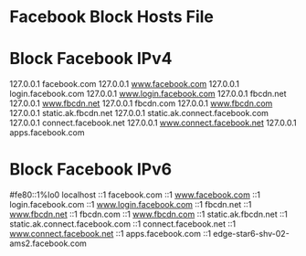 # Facebook Block Hosts File

# Block Facebook IPv4
127.0.0.1   facebook.com
127.0.0.1   www.facebook.com
127.0.0.1   login.facebook.com
127.0.0.1   www.login.facebook.com
127.0.0.1   fbcdn.net
127.0.0.1   www.fbcdn.net
127.0.0.1   fbcdn.com
127.0.0.1   www.fbcdn.com
127.0.0.1   static.ak.fbcdn.net
127.0.0.1   static.ak.connect.facebook.com
127.0.0.1   connect.facebook.net
127.0.0.1   www.connect.facebook.net
127.0.0.1   apps.facebook.com


# Block Facebook IPv6
#fe80::1%lo0     localhost
::1     facebook.com
::1     www.facebook.com
::1     login.facebook.com
::1     www.login.facebook.com
::1     fbcdn.net
::1     www.fbcdn.net
::1     fbcdn.com
::1     www.fbcdn.com
::1     static.ak.fbcdn.net
::1     static.ak.connect.facebook.com
::1     connect.facebook.net
::1     www.connect.facebook.net
::1     apps.facebook.com
::1     edge-star6-shv-02-ams2.facebook.com
